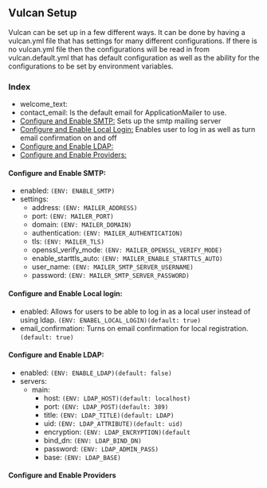 ## Vulcan Setup

Vulcan can be set up in a few different ways. It can be done by having a vulcan.yml file that has settings for many different configurations. If there is no vulcan.yml file then the configurations will be read in from vulcan.default.yml that has default configuration as well as the ability for the configurations to be set by environment variables.

### Index

* welcome_text: 
* contact_email: Is the default email for ApplicationMailer to use.
* [Configure and Enable SMTP:](#configure-and-enable-smtp) Sets up the smtp mailing server
* [Configure and Enable Local Login:](#configure-and-enable-local-login) Enables user to log in as well as turn email confirmation on and off 
* [Configure and Enable LDAP:](#configure-and-enable-ldap)
* [Configure and Enable Providers:](#configure-and-enable-providers)

#### Configure and Enable SMTP:
* enabled: `(ENV: ENABLE_SMTP)`
* settings:
    * address: `(ENV: MAILER_ADDRESS)`
    * port: `(ENV: MAILER_PORT)`
    * domain: `(ENV: MAILER_DOMAIN)`
    * authentication: `(ENV: MAILER_AUTHENTICATION)`
    * tls: `(ENV: MAILER_TLS)`
    * openssl_verify_mode: `(ENV: MAILER_OPENSSL_VERIFY_MODE)`
    * enable_starttls_auto: `(ENV: MAILER_ENABLE_STARTTLS_AUTO)`
    * user_name: `(ENV: MAILER_SMTP_SERVER_USERNAME)`
    * password: `(ENV: MAILER_SMTP_SERVER_PASSWORD)`

#### Configure and Enable Local login:
* enabled: Allows for users to be able to log in as a local user instead of using ldap. `(ENV: ENABEL_LOCAL_LOGIN)(default: true)`
* email_confirmation: Turns on email confirmation for local registration. `(default: true)`

#### Configure and Enable LDAP:
* enabled: `(ENV: ENABLE_LDAP)(default: false)` 
* servers:
    * main:
        * host: `(ENV: LDAP_HOST)(default: localhost)`
        * port: `(ENV: LDAP_POST)(default: 389)`
        * title: `(ENV: LDAP_TITLE)(default: LDAP)`
        * uid: `(ENV: LDAP_ATTRIBUTE)(default: uid)`
        * encryption: `(ENV: LDAP_ENCRYPTION)(default`
        * bind_dn: `(ENV: LDAP_BIND_DN)`
        * password: `(ENV: LDAP_ADMIN_PASS)`
        * base: `(ENV: LDAP_BASE)`

#### Configure and Enable Providers

